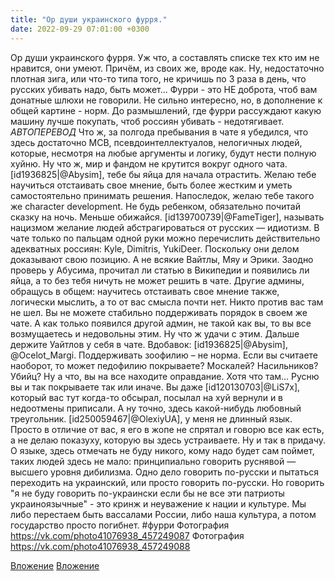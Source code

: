 ```yaml
---
title: "Ор души украинского фурря."
date: 2022-09-29 07:01:00 +0300
---
```


Ор души украинского фурря.
Уж что, а составлять списке тех кто им не нравится, они умеют. Причём, из своих же, вроде как. Ну, недостаточно плотная зига, или что-то типа того, не кричишь по 3 раза в день, что русских убивать надо, быть может...
Фурри - это НЕ доброта, чтоб вам донатные шлюхи не говорили.
Не сильно интересно, но, в дополнение к общей картине - норм. До размышлений, где фурри рассуждают какую машину лучше покупать, чтоб россиян убивать - недотягивает.
*АВТОПЕРЕВОД*
Что ж, за полгода пребывания в чате я убедился, что здесь достаточно МСВ, псевдоинтеллектуалов, нелогичных людей, которые, несмотря на любые аргументы и логику, будут нести полную хуйню. Ну что ж, мир и фандом не крутится вокруг одного чата.
[id1936825|@Abysim], тебе бы яйца для начала отрастить. Желаю тебе научиться отстаивать свое мнение, быть более жестким и уметь самостоятельно принимать решения. Напоследок, желаю тебе такого же character development. Не будь ребенком, обязательно почитай сказку на ночь. Меньше обижайся.
[id139700739|@FameTiger], называть нацизмом желание людей абстрагироваться от русских — идиотизм. В чате только по пальцам одной руки можно перечислить действительно адекватных россиян: Kyle, Dimitris, YukiDeer. Поскольку они делом доказывают свою позицию. А не всякие Вайтлы, Мяу и Эрики. Заодно проверь у Абусима, прочитал ли статью в Википедии и появились ли яйца, а то без тебя ничуть не может решить в чате.
Другие админы, обращусь в общем: научитесь отстаивать свое мнение также, логически мыслить, а то от вас смысла почти нет.
Никто против вас там не шел. Вы не можете стабильно поддерживать порядок в своем же чате. А как только появился другой админ, не такой как вы, то вы все возмущаетесь и недовольны этим. Ну что ж удачи с этим. Дальше держите Уайтлов у себя в чате.
Вдобавок: [id1936825|@Abysim], @Ocelot_Margi. Поддерживать зоофилию – не норма. Если вы считаете наоборот, то может педофилию покрываете? Москалей? Насильников? Убийц? Ну а что, вы на все находите оправдание. Хотя что там... Русню вы и так покрываете так или иначе.
Вы даже [id120130703|@LiS7x], который вас тут когда-то обсырал, посылал на хуй вернули и в недоотмены приписали. А ну точно, здесь какой-нибудь любовный треугольник.
[id250059467|@OlexiyUA], у меня не длинный язык. Просто в отличие от вас, я его в жопе не спрятал и говорю все как есть, а не делаю показуху, которую вы здесь устраиваете.
Ну и так в придачу. О языке, здесь отмечать не буду никого, кому надо будет сам поймет, таких людей здесь не мало: принципиально говорить руснявой — высшего уровня дибилизма. Одно дело говорить по-русски и пытаться переходить на украинский, или просто говорить по-русски. Но говорить "я не буду говорить по-украински если бы не все эти патриоты украиноязычные" - это кринж и неуважение к нации и культуре. Мы либо перестаем быть вассалами России, либо наша культура, а потом государство просто погибнет.
#фурри
Фотография
https://vk.com/photo41076938_457249087
Фотография
https://vk.com/photo41076938_457249088

[Вложение](https://vk.com/photo41076938_457249087)
[Вложение](https://vk.com/photo41076938_457249088)
